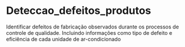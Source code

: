 # Deteccao_defeitos_produtos
Identificar  defeitos de fabricação observados durante os processos de controle de qualidade. Incluindo informações como tipo de defeito e eficiência de cada unidade de ar-condicionado
